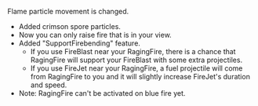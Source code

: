 Flame particle movement is changed.
* Added crimson spore particles.
* Now you can only raise fire that is in your view.
* Added "SupportFirebending" feature. 
	* If you use FireBlast near your RagingFire, there is a chance that RagingFire will support your FireBlast with some extra projectiles.
	* If you use FireJet near your RagingFire, a fuel projectile will come from RagingFire to you and it will slightly increase FireJet's duration and speed.
* Note: RagingFire can't be activated on blue fire yet.
